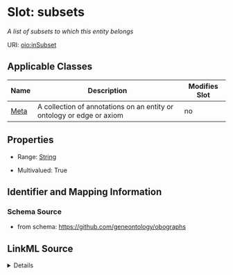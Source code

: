 

# Slot: subsets


_A list of subsets to which this entity belongs_



URI: [oio:inSubset](http://www.geneontology.org/formats/oboInOwl#inSubset)



<!-- no inheritance hierarchy -->





## Applicable Classes

| Name | Description | Modifies Slot |
| --- | --- | --- |
| [Meta](Meta.md) | A collection of annotations on an entity or ontology or edge or axiom |  no  |







## Properties

* Range: [String](String.md)

* Multivalued: True





## Identifier and Mapping Information







### Schema Source


* from schema: https://github.com/geneontology/obographs




## LinkML Source

<details>
```yaml
name: subsets
description: A list of subsets to which this entity belongs
from_schema: https://github.com/geneontology/obographs
rank: 1000
slot_uri: oio:inSubset
multivalued: true
alias: subsets
domain_of:
- Meta
range: string

```
</details>